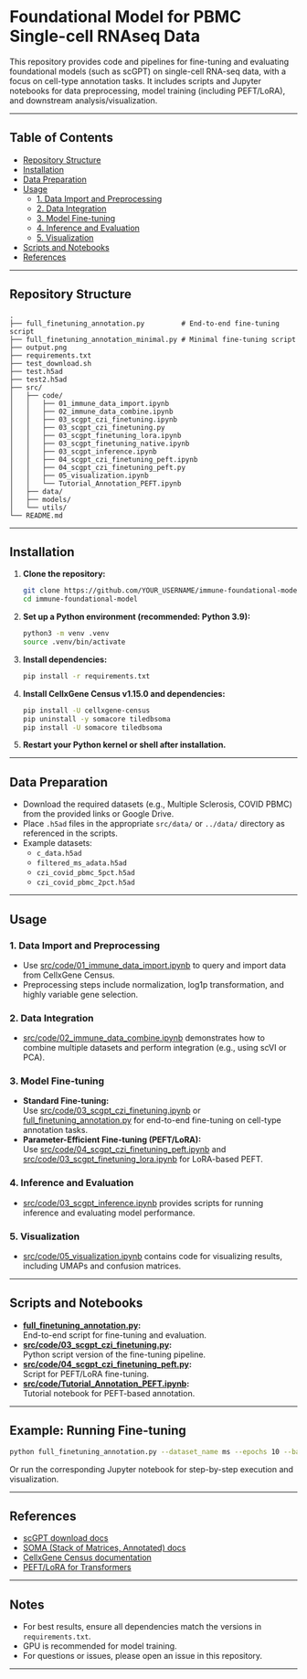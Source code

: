 # Foundational Model for PBMC Single-cell RNAseq Data

This repository provides code and pipelines for fine-tuning and evaluating foundational models (such as scGPT) on single-cell RNA-seq data, with a focus on cell-type annotation tasks. It includes scripts and Jupyter notebooks for data preprocessing, model training (including PEFT/LoRA), and downstream analysis/visualization.

---

## Table of Contents

- [Repository Structure](#repository-structure)
- [Installation](#installation)
- [Data Preparation](#data-preparation)
- [Usage](#usage)
  - [1. Data Import and Preprocessing](#1-data-import-and-preprocessing)
  - [2. Data Integration](#2-data-integration)
  - [3. Model Fine-tuning](#3-model-fine-tuning)
  - [4. Inference and Evaluation](#4-inference-and-evaluation)
  - [5. Visualization](#5-visualization)
- [Scripts and Notebooks](#scripts-and-notebooks)
- [References](#references)

---

## Repository Structure

```
.
├── full_finetuning_annotation.py         # End-to-end fine-tuning script
├── full_finetuning_annotation_minimal.py # Minimal fine-tuning script
├── output.png
├── requirements.txt
├── test_download.sh
├── test.h5ad
├── test2.h5ad
├── src/
│   ├── code/
│   │   ├── 01_immune_data_import.ipynb
│   │   ├── 02_immune_data_combine.ipynb
│   │   ├── 03_scgpt_czi_finetuning.ipynb
│   │   ├── 03_scgpt_czi_finetuning.py
│   │   ├── 03_scgpt_finetuning_lora.ipynb
│   │   ├── 03_scgpt_finetuning_native.ipynb
│   │   ├── 03_scgpt_inference.ipynb
│   │   ├── 04_scgpt_czi_finetuning_peft.ipynb
│   │   ├── 04_scgpt_czi_finetuning_peft.py
│   │   ├── 05_visualization.ipynb
│   │   └── Tutorial_Annotation_PEFT.ipynb
│   ├── data/
│   ├── models/
│   └── utils/
└── README.md
```

---

## Installation

1. **Clone the repository:**
   ```sh
   git clone https://github.com/YOUR_USERNAME/immune-foundational-model.git
   cd immune-foundational-model
   ```

2. **Set up a Python environment (recommended: Python 3.9):**
   ```sh
   python3 -m venv .venv
   source .venv/bin/activate
   ```

3. **Install dependencies:**
   ```sh
   pip install -r requirements.txt
   ```

4. **Install CellxGene Census v1.15.0 and dependencies:**
   ```sh
   pip install -U cellxgene-census
   pip uninstall -y somacore tiledbsoma
   pip install -U somacore tiledbsoma
   ```

5. **Restart your Python kernel or shell after installation.**

---

## Data Preparation

- Download the required datasets (e.g., Multiple Sclerosis, COVID PBMC) from the provided links or Google Drive.
- Place `.h5ad` files in the appropriate `src/data/` or `../data/` directory as referenced in the scripts.
- Example datasets:
  - `c_data.h5ad`
  - `filtered_ms_adata.h5ad`
  - `czi_covid_pbmc_5pct.h5ad`
  - `czi_covid_pbmc_2pct.h5ad`

---

## Usage

### 1. Data Import and Preprocessing

- Use [src/code/01_immune_data_import.ipynb](src/code/01_immune_data_import.ipynb) to query and import data from CellxGene Census.
- Preprocessing steps include normalization, log1p transformation, and highly variable gene selection.

### 2. Data Integration

- [src/code/02_immune_data_combine.ipynb](src/code/02_immune_data_combine.ipynb) demonstrates how to combine multiple datasets and perform integration (e.g., using scVI or PCA).

### 3. Model Fine-tuning

- **Standard Fine-tuning:**  
  Use [src/code/03_scgpt_czi_finetuning.ipynb](src/code/03_scgpt_czi_finetuning.ipynb) or [full_finetuning_annotation.py](full_finetuning_annotation.py) for end-to-end fine-tuning on cell-type annotation tasks.
- **Parameter-Efficient Fine-tuning (PEFT/LoRA):**  
  Use [src/code/04_scgpt_czi_finetuning_peft.ipynb](src/code/04_scgpt_czi_finetuning_peft.ipynb) and [src/code/03_scgpt_finetuning_lora.ipynb](src/code/03_scgpt_finetuning_lora.ipynb) for LoRA-based PEFT.

### 4. Inference and Evaluation

- [src/code/03_scgpt_inference.ipynb](src/code/03_scgpt_inference.ipynb) provides scripts for running inference and evaluating model performance.

### 5. Visualization

- [src/code/05_visualization.ipynb](src/code/05_visualization.ipynb) contains code for visualizing results, including UMAPs and confusion matrices.

---

## Scripts and Notebooks

- **[full_finetuning_annotation.py](full_finetuning_annotation.py):**  
  End-to-end script for fine-tuning and evaluation.
- **[src/code/03_scgpt_czi_finetuning.py](src/code/03_scgpt_czi_finetuning.py):**  
  Python script version of the fine-tuning pipeline.
- **[src/code/04_scgpt_czi_finetuning_peft.py](src/code/04_scgpt_czi_finetuning_peft.py):**  
  Script for PEFT/LoRA fine-tuning.
- **[src/code/Tutorial_Annotation_PEFT.ipynb](src/code/Tutorial_Annotation_PEFT.ipynb):**  
  Tutorial notebook for PEFT-based annotation.

---

## Example: Running Fine-tuning

```sh
python full_finetuning_annotation.py --dataset_name ms --epochs 10 --batch_size 32 --lr 1e-4
```

Or run the corresponding Jupyter notebook for step-by-step execution and visualization.

---

## References

- [scGPT download docs](https://github.com/bowang-lab/scGPT/tree/main/data/cellxgene)
- [SOMA (Stack of Matrices, Annotated) docs](https://github.com/single-cell-data/SOMA/blob/main/abstract_specification.md)
- [CellxGene Census documentation](https://chanzuckerberg.github.io/cellxgene-census/)
- [PEFT/LoRA for Transformers](https://github.com/huggingface/peft)

---

## Notes

- For best results, ensure all dependencies match the versions in `requirements.txt`.
- GPU is recommended for model training.
- For questions or issues, please open an issue in this repository.

---